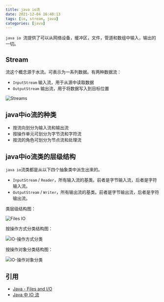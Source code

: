 ```yaml
---
title: java io流
date: 2021-12-04 16:40:13
tags: [io, stream, java]
categories: [java]
---
```


`java io `流提供了可以从网络设备，缓冲区，文件，管道和数组中输入，输出的一切。

## Stream

流这个概念源于水流。可表示为一系列数据。有两种数据流：

* `InputStream` 输入流，用于从源中读取数据
* `OutputStream` 输出流，用于将数据写入到目标位置

![Streams](https://cdn.jsdelivr.net/gh/KJohn2q/John-s-figure-bed/image/202112041647284.png)

## java中io流的种类

* 按流向划分为输入流和输出流
* 按操作单元可划分为字节流和字符流
* 按流的角色可划分为节点流和处理流

## java中io流类的层级结构

`java io`流类都是从以下四个抽象类中派生出来的。

* `InputStream` / `Reader`，所有输入流的基类。前者是字节输入流，后者是字符输入流。
* `OutputStream` / `Writer`，所有输出流的基类。前者是字节输出流，后者是字符输出流。

类层级结构图：

![Files IO](https://cdn.jsdelivr.net/gh/KJohn2q/John-s-figure-bed/image/202112041657421.jpeg)



按操作方式分类结构图：

![IO-操作方式分类](https://cdn.jsdelivr.net/gh/KJohn2q/John-s-figure-bed/image/202112041655170.png)

按操作对象分类结构图：

![IO-操作对象分类](https://cdn.jsdelivr.net/gh/KJohn2q/John-s-figure-bed/image/202112041656705.png)

## 引用

* [Java - Files and I/O](https://www.tutorialspoint.com/java/java_files_io.htm)
* [Java 中 IO 流](https://snailclimb.gitee.io/javaguide-interview/#/./docs/b-1面试题总结-Java基础?id=_2132-java-中-io-流)
